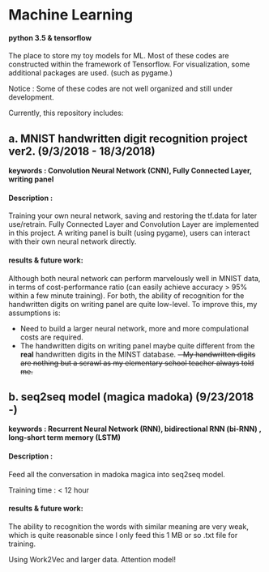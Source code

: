 # Machine Learning 
#### python 3.5 & tensorflow
The place to store my toy models for ML. 
Most of these codes are constructed within the framework of Tensorflow.
For visualization, some additional packages are used. (such as pygame.) 

Notice : Some of these codes are not well organized and still under development.

Currently, this repository includes:


## a. MNIST handwritten digit recognition project ver2.  (9/3/2018 - 18/3/2018)

**keywords : Convolution Neural Network (CNN), Fully Connected Layer, writing panel**

#### Description : 

Training your own neural network, saving and restoring the tf.data for later use/retrain.
Fully Connected Layer and Convolution Layer are implemented in this project.
A writing panel is built (using pygame), users can interact with their own neural network directly. 

#### results & future work: 

Although both neural network can perform marvelously well in MNIST data, in terms of cost-performance ratio
(can easily achieve accuracy > 95% within a few minute training).
For both, the ability of recognition for the handwritten digits on writing panel are quite low-level.
To improve this, my assumptions is:
- Need to build a larger neural network, more and more compulational costs are required.
- The handwritten digits on writing panel maybe quite different from the **real** handwritten digits in the MINST database. 
~~- My handwritten digits are nothing but a scrawl as my elementary school teacher always told me.~~



## b. seq2seq model (magica madoka)   (9/23/2018 -)

**keywords : Recurrent Neural Network (RNN), bidirectional RNN (bi-RNN) , long-short term memory (LSTM)**

#### Description : 

Feed all the conversation in madoka magica into seq2seq model.

Training time : < 12 hour 

#### results & future work: 

The ability to recognition the words with similar meaning are very weak, which is quite reasonable since I only feed this 1 MB or so .txt file for training.

Using Work2Vec and larger data.
Attention model!
